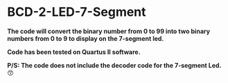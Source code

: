 # BCD-2-LED-7-Segment
**The code will convert the binary number from 0 to 99 into two binary numbers from 0 to 9 to display on the 7-segment led.**

**Code has been tested on Quartus II software.**




**P/S: The code does not include the decoder code for the 7-segment Led.** :kissing_smiling_eyes:
